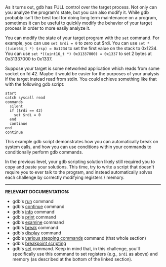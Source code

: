 As it turns out, gdb has FULL control over the target process.
Not only can you analyze the program's state, but you can also modify it.
While gdb probably isn't the best tool for doing long term maintenance on a program, sometimes it can be useful to quickly modify the behavior of your target process in order to more easily analyze it.

You can modify the state of your target program with the `set` command.
For example, you can use `set $rdi = 0` to zero out $rdi.
You can use `set *((uint64_t *) $rsp) = 0x1234` to set the first value on the stack to 0x1234.
You can use `set *((uint16_t *) 0x31337000) = 0x1337` to set 2 bytes at 0x31337000 to 0x1337.

Suppose your target is some networked application which reads from some socket on fd 42.
Maybe it would be easier for the purposes of your analysis if the target instead read from stdin.
You could achieve something like that with the following gdb script:

```gdb
start
catch syscall read
commands
  silent
  if ($rdi == 42)
    set $rdi = 0
  end
  continue
end
continue
```

This example gdb script demonstrates how you can automatically break on system calls, and how you can use conditions within your commands to conditionally perform gdb commands.

In the previous level, your gdb scripting solution likely still required you to copy and paste your solutions.
This time, try to write a script that doesn't require you to ever talk to the program, and instead automatically solves each challenge by correctly modifying registers / memory.

----
**RELEVANT DOCUMENTATION:**
- gdb's [run](https://sourceware.org/gdb/current/onlinedocs/gdb#Starting) command
- gdb's [continue](https://sourceware.org/gdb/current/onlinedocs/gdb#Continuing-and-Stepping) command
- gdb's [info](https://sourceware.org/gdb/current/onlinedocs/gdb#Registers) command
- gdb's [print](https://sourceware.org/gdb/current/onlinedocs/gdb#Data) command
- gdb's [examine](https://sourceware.org/gdb/current/onlinedocs/gdb#Memory) command
- gdb's [break](https://sourceware.org/gdb/current/onlinedocs/gdb#Set-Breaks) command
- gdb's [display](https://sourceware.org/gdb/current/onlinedocs/gdb#Auto-Display) command
- gdb's [various stepping commands](https://sourceware.org/gdb/current/onlinedocs/gdb#Continuing-and-Stepping) command (that whole section)
- gdb's [breakpoint scripting](https://sourceware.org/gdb/current/onlinedocs/gdb#Break-Commands)
- gdb's [set](https://sourceware.org/gdb/current/onlinedocs/gdb#Assignment) command. Keep in mind that, in this challenge, you'll specifically use this command to set registers (e.g., `$rdi` as above) and memory (as described at the bottom of the linked section).
